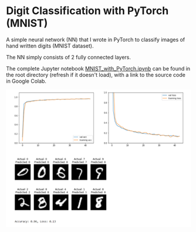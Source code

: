 # Digit Classification with PyTorch (MNIST)
A simple neural network (NN) that I wrote in PyTorch to classify images of hand written digits (MNIST dataset).

The NN simply consists of 2 fully connected layers.

The complete Jupyter notebook [MNIST_with_PyTorch.ipynb](https://github.com/masalha-alaa/mnist-pytorch/blob/master/MNIST_with_PyTorch.ipynb) can be found in the root directory (refresh if it doesn't load), with a link to the source code in Google Colab.

<img src="https://github.com/masalha-alaa/mnist-pytorch/blob/master/docs/mnist-pytorch.png">
